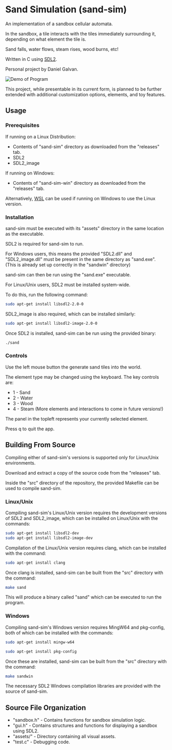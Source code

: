 # Sand Simulation (sand-sim)
An implementation of a sandbox cellular automata.

In the sandbox, a tile interacts with the tiles immediately surrounding it, depending on what element the tile is.

Sand falls, water flows, steam rises, wood burns, etc!

Written in C using [SDL2](https://www.libsdl.org/).

Personal project by Daniel Galvan.

![Demo of Program](src/assets/demo/demo.gif)

This project, while presentable in its current form, is planned to be further extended with additional customization options, elements, and toy features.


## Usage
### Prerequisites

If running on a Linux Distribution:
- Contents of "sand-sim" directory as downloaded from the "releases" tab.
- SDL2
- SDL2_image

If running on Windows:
- Contents of "sand-sim-win" directory as downloaded from the "releases" tab.

Alternatively, [WSL](https://learn.microsoft.com/en-us/windows/wsl/install) can be used if running on Windows to use
the Linux version.

### Installation

sand-sim must be executed with its "assets" directory in the same location as the executable.

SDL2 is required for sand-sim to run.

For Windows users, this means the provided "SDL2.dll" and "SDL2_image.dll" must be present in the same directory as "sand.exe".
(This is already set up correctly in the "sandwin" directory)

sand-sim can then be run using the "sand.exe" executable.

For Linux/Unix users, SDL2 must be installed system-wide. 

To do this, run the following command:

```bash
sudo apt-get install libsdl2-2.0-0
```

SDL2_image is also required, which can be installed similarly:

```bash
sudo apt-get install libsdl2-image-2.0-0
```

Once SDL2 is installed, sand-sim can be run using the provided binary:

```bash
./sand
```

### Controls

Use the left mouse button the generate sand tiles into the world.

The element type may be changed using the keyboard. The key controls are:

- 1 - Sand
- 2 - Water
- 3 - Wood
- 4 - Steam
(More elements and interactions to come in future versions!)

The panel in the topleft represents your currently selected element.

Press q to quit the app.

## Building From Source

Compiling either of sand-sim's versions is supported only for Linux/Unix environments.

Download and extract a copy of the source code from the "releases" tab.

Inside the "src" directory of the repository, the provided Makefile can be used to compile sand-sim.

### Linux/Unix

Compiling sand-sim's Linux/Unix version requires the development versions of SDL2 and SDL2_image, which can be installed
on Linux/Unix with the commands:

```bash
sudo apt-get install libsdl2-dev
sudo apt-get install libsdl2-image-dev
```

Compilation of the Linux/Unix version requires clang, which can be installed with the command:

```bash
sudo apt-get install clang
```

Once clang is installed, sand-sim can be built from the "src" directory with the command:

```bash
make sand
```

This will produce a binary called "sand" which can be executed to run the program.

### Windows

Compiling sand-sim's Windows version requires MingW64 and pkg-config, both of which can be installed with the commands:

```bash
sudo apt-get install mingw-w64
```

```bash
sudo apt-get install pkg-config
```

Once these are installed, sand-sim can be built from the "src" directory with the command:

```bash
make sandwin
```

The necessary SDL2 Windows compilation libraries are provided with the source of sand-sim.

## Source File Organization

- "sandbox.h" - Contains functions for sandbox simulation logic.
- "gui.h" - Contains structures and functions for displaying a sandbox using SDL2.
- "assets/" - Directory containing all visual assets.
- "test.c" - Debugging code.
